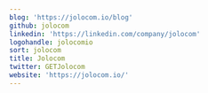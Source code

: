 ```yaml
---
blog: 'https://jolocom.io/blog'
github: jolocom
linkedin: 'https://linkedin.com/company/jolocom'
logohandle: jolocomio
sort: jolocom
title: Jolocom
twitter: GETJolocom
website: 'https://jolocom.io/'
---
```

